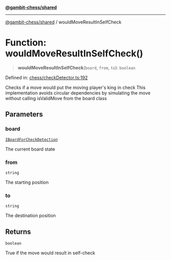 [**@gambit-chess/shared**](../README.md)

***

[@gambit-chess/shared](../globals.md) / wouldMoveResultInSelfCheck

# Function: wouldMoveResultInSelfCheck()

> **wouldMoveResultInSelfCheck**(`board`, `from`, `to`): `boolean`

Defined in: [chess/checkDetector.ts:192](https://github.com/cango91/gambit-chess/blob/b8ea13e4976c99c29d095eae7bc504b86f9add51/shared/src/chess/checkDetector.ts#L192)

Checks if a move would put the moving player's king in check
This implementation avoids circular dependencies by simulating the move
without calling isValidMove from the board class

## Parameters

### board

[`IBoardForCheckDetection`](../interfaces/IBoardForCheckDetection.md)

The current board state

### from

`string`

The starting position

### to

`string`

The destination position

## Returns

`boolean`

True if the move would result in self-check
